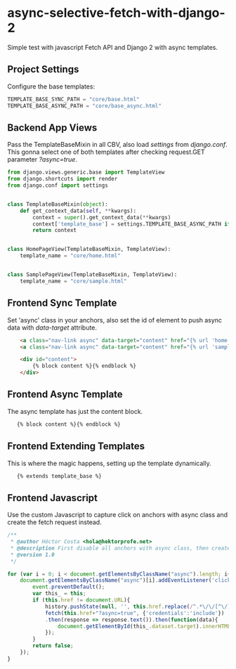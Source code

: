 # async-selective-fetch-with-django-2
Simple test with javascript Fetch API and Django 2 with async templates.

## Project Settings
Configure the base templates:

```python
TEMPLATE_BASE_SYNC_PATH = "core/base.html"
TEMPLATE_BASE_ASYNC_PATH = "core/base_async.html"
```

## Backend App Views
Pass the TemplateBaseMixin in all CBV, also load *settings* from *django.conf*. This gonna select one of both templates after checking request.GET parameter *?async=true*.

```python
from django.views.generic.base import TemplateView
from django.shortcuts import render
from django.conf import settings


class TemplateBaseMixin(object):
    def get_context_data(self, **kwargs):
        context = super().get_context_data(**kwargs)
        context['template_base'] = settings.TEMPLATE_BASE_ASYNC_PATH if self.request.GET.get('async', None) == 'true' else settings.TEMPLATE_BASE_SYNC_PATH
        return context


class HomePageView(TemplateBaseMixin, TemplateView):
    template_name = "core/home.html"


class SamplePageView(TemplateBaseMixin, TemplateView):
    template_name = "core/sample.html"
```

## Frontend Sync Template
Set 'async' class in your anchors, also set the id of element to push async data with *data-target* attribute.

```html
    <a class="nav-link async" data-target="content" href="{% url 'home' %}">Home</a>
    <a class="nav-link async" data-target="content" href="{% url 'sample' %}">Sample</a>

    <div id="content">
        {% block content %}{% endblock %}
    </div>
```

## Frontend Async Template
The async template has just the content block.

```html
   {% block content %}{% endblock %}
```

## Frontend Extending Templates
This is where the magic happens, setting up the template dynamically.

```html
   {% extends template_base %}
```

## Frontend Javascript
Use the custom Javascript to capture click on anchors with async class and create the fetch request instead.

```javascript
/**
 * @author Héctor Costa <hola@hektorprofe.net>
 * @description First disable all anchors with async class, then creates the request with async fetch and push response in data-target element
 * @version 1.0
 */

for (var i = 0; i < document.getElementsByClassName("async").length; i++) {
    document.getElementsByClassName("async")[i].addEventListener('click', function (event) {
        event.preventDefault();
        var this_ = this;
        if (this.href != document.URL){
            history.pushState(null, '', this.href.replace(/^.*\/\/[^\/]+/, ''));
            fetch(this.href+"?async=true", {'credentials':'include'})
            .then(response => response.text()).then(function(data){
                document.getElementById(this_.dataset.target).innerHTML = data;
            });        
        }
        return false;
    });
}
```